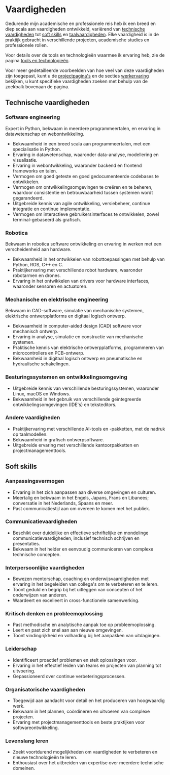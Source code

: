 # Vaardigheden
Gedurende mijn academische en professionele reis heb ik een breed en diep scala aan vaardigheden ontwikkeld,
variërend van [technische vaardigheden](#technische-vaardigheden) tot [soft skills](#soft-skills) en [taalvaardigheden](../languages.md).
Elke vaardigheid is in de praktijk gebracht in verschillende projecten, academische studies en professionele rollen.

Voor details over de tools en technologieën waarmee ik ervaring heb, zie de pagina [tools en technologieën](tools.md).

Voor meer gedetailleerde voorbeelden van hoe veel van deze vaardigheden zijn toegepast,
kunt u de [projectpagina's](../projects/index.md) en de secties [werkervaring](../work/index.md) bekijken,
u kunt specifieke vaardigheden zoeken met behulp van de zoekbalk bovenaan de pagina.

## Technische vaardigheden
### Software engineering
Expert in Python, bekwaam in meerdere programmeertalen, en ervaring in datawetenschap en webontwikkeling.

- Bekwaamheid in een breed scala aan programmeertalen, met een specialisatie in Python.
- Ervaring in datawetenschap, waaronder data-analyse, modellering en visualisatie.
- Ervaring in webontwikkeling, waaronder backend en frontend frameworks en talen.
- Vermogen om goed geteste en goed gedocumenteerde codebases te ontwikkelen.
- Vermogen om ontwikkelingsomgevingen te creëren en te beheren, waardoor consistentie en betrouwbaarheid tussen systemen wordt gegarandeerd.
- Uitgebreide kennis van agile ontwikkeling, versiebeheer, continue integratie en continue implementatie.
- Vermogen om interactieve gebruikersinterfaces te ontwikkelen, zowel terminal-gebaseerd als grafisch.

### Robotica

Bekwaam in robotica software ontwikkeling en ervaring in werken met een verscheidenheid aan hardware.

- Bekwaamheid in het ontwikkelen van robottoepassingen met behulp van Python, ROS, C++ en C.
- Praktijkervaring met verschillende robot hardware, waaronder robotarmen en drones.
- Ervaring in het ontwikkelen van drivers voor hardware interfaces, waaronder sensoren en actuatoren.

### Mechanische en elektrische engineering

Bekwaam in CAD-software, simulatie van mechanische systemen, elektrische ontwerpplatforms en digitaal logisch ontwerp.

- Bekwaamheid in computer-aided design (CAD) software voor mechanisch ontwerp.
- Ervaring in analyse, simulatie en constructie van mechanische systemen.
- Praktische kennis van elektrische ontwerpplatforms, programmeren van microcontrollers en PCB-ontwerp.
- Bekwaamheid in digitaal logisch ontwerp en pneumatische en hydraulische schakelingen.

### Besturingssystemen en ontwikkelingsomgeving
- Uitgebreide kennis van verschillende besturingssystemen, waaronder Linux, macOS en Windows.
- Bekwaamheid in het gebruik van verschillende geïntegreerde ontwikkelingsomgevingen (IDE's) en teksteditors.

### Andere vaardigheden
- Praktijkervaring met verschillende AI-tools en -pakketten, met de nadruk op taalmodellen.
- Bekwaamheid in grafisch ontwerpsoftware.
- Uitgebreide ervaring met verschillende kantoorpakketten en projectmanagementtools.

## Soft skills
### Aanpassingsvermogen

- Ervaring in het zich aanpassen aan diverse omgevingen en culturen.
- Meertalig en bekwaam in het Engels, Japans, Frans en Libanees; conversatie in het Nederlands, Spaans en meer.
- Past communicatiestijl aan om overeen te komen met het publiek.

### Communicatievaardigheden

- Beschikt over duidelijke en effectieve schriftelijke en mondelinge communicatievaardigheden, inclusief technisch schrijven en presentaties.
- Bekwaam in het helder en eenvoudig communiceren van complexe technische concepten.

### Interpersoonlijke vaardigheden

- Bewezen mentorschap, coaching en onderwijsvaardigheden met ervaring in het begeleiden van collega's om te verbeteren en te leren.
- Toont geduld en begrip bij het uitleggen van concepten of het onderwijzen van anderen.
- Waardeert en excelleert in cross-functionele samenwerking.

### Kritisch denken en probleemoplossing

- Past methodische en analytische aanpak toe op probleemoplossing.
- Leert en past zich snel aan aan nieuwe omgevingen.
- Toont vindingrijkheid en volharding bij het aanpakken van uitdagingen.

### Leiderschap

- Identificeert proactief problemen en stelt oplossingen voor.
- Ervaring in het effectief leiden van teams en projecten van planning tot uitvoering.
- Gepassioneerd over continue verbeteringsprocessen.

### Organisatorische vaardigheden

- Toegewijd aan aandacht voor detail en het produceren van hoogwaardig werk.
- Bekwaam in het plannen, coördineren en uitvoeren van complexe projecten.
- Ervaring met projectmanagementtools en beste praktijken voor softwareontwikkeling.

### Levenslang leren

- Zoekt voortdurend mogelijkheden om vaardigheden te verbeteren en nieuwe technologieën te leren.
- Enthousiast over het uitbreiden van expertise over meerdere technische domeinen.
